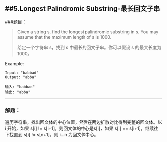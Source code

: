 ##5.Longest Palindromic Substring-最长回文子串
-------

###题目：

> Given a string s, find the longest palindromic substring in s. You may assume that the maximum length of s is 1000.
> 
> 给定一个字符串 s，找到 s 中最长的回文子串。你可以假设 s 的最大长度为 1000。

Example:
```
Input: "babbad"
Output: "abba"
```
```
输入: "babbad"
输出: "abba"
```
-------

### 解题：
遍历字符串，找出回文体的中心位置，然后在两边扩散对比得到完整的回文体。以 i 开始，如果 s[i] != s[i+1]，则回文体的中心是s[i]，如果 s[i] == s[i+1]，继续往下找直到 s[i] != s[n+1]，则 i...n 为回文体中心。
